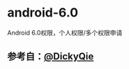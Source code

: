 # android-6.0
Android 6.0权限，个人权限/多个权限申请
## 参考自：[@DickyQie](https://github.com/DickyQie/android6.0-api)
